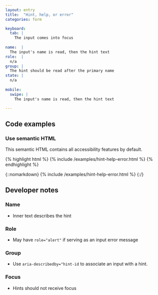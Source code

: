 ```yaml
---
layout: entry
title:  "Hint, help, or error"
categories: form

keyboard:
  tab: |
    The input comes into focus
  
name:  |
  The input's name is read, then the hint text
role:  |
  n/a
group: |
  The hint should be read after the primary name
state: |
  n/a
      
mobile:
  swipe: |
    The input's name is read, then the hint text

---
```


## Code examples

### Use semantic HTML
This semantic HTML contains all accessibility features by default.

{% highlight html %}
{% include /examples/hint-help-error.html %}
{% endhighlight %}

{::nomarkdown}
{% include /examples/hint-help-error.html %}
{:/}


## Developer notes

### Name
- Inner text describes the hint

### Role
- May have `role="alert"` if serving as an input error message

### Group
- Use `aria-describedby="hint-id` to associate an input with a hint.

### Focus
- Hints should not receive focus

